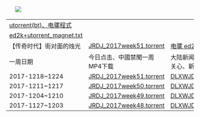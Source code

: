 <TABLE>
     <tbody>  
       <IMG SRC="https://github.com/goodabc/news/blob/master/Bt_Emule/bt.jpg">       
         <tr><td><a href='https://github.com/goodabc/news/blob/master/Bt_Emule/Bt_Emule.zip?raw=true'>utorrent(bt)、电骡程式</a></td>  </tr>
         <tr><td><a href="https://github.com/goodabc/news/blob/master/Bt_Emule/ed2k.txt?raw=true">ed2k+utorrent_magnet.txt</a></td>  </tr>
	       <tr>
       <td>【传奇时代】街对面的烛光</td>
        <td><a href="https://github.com/goodabc/news/blob/master/Bt_Emule/candleLight.torrent?raw=true">JRDJ_2017week51.torrent</a></td>
	  <td><a href="https://github.com/goodabc/news/blob/master/Bt_Emule/ed2k.txt?raw=true">电骡 ed2k</a>
     </tr>
   <tr>
       <td>一周日期</td>
       <td>今日点击、中國禁聞一周MP4下载</td>
	  <td>大陆新闻解讀、热点互动、世事关心、新闻周刊..MP4下载</td>
     </tr>
 <tr>
       <td>2017-1218~1224</td>
       <td><a href='https://github.com/goodabc/news/blob/master/Bt_Emule/JRDJ_2017week51.torrent?raw=true'>JRDJ_2017week51.torrent</a></td>
       <td><a href='https://github.com/goodabc/news/blob/master/Bt_Emule/DLXWJD_2017week51.torrent?raw=true'>DLXWJD_2017week51.torrent</a></td>     
     <tr>
         <tr>
       <td>2017-1211~1217</td>
       <td><a href='https://github.com/goodabc/news/blob/master/Bt_Emule/JRDJ_2017week50.torrent?raw=true'>JRDJ_2017week50.torrent</a></td>
       <td><a href='https://github.com/goodabc/news/blob/master/Bt_Emule/DLXWJD_2017week50.torrent?raw=true'>DLXWJD_2017week50.torrent</a></td>     
     <tr>	      
         <tr>
       <td>2017-1204~1210</td>
       <td><a href='https://github.com/goodabc/news/blob/master/Bt_Emule/JRDJ_2017week49.torrent?raw=true'>JRDJ_2017week49.torrent</a></td>
       <td><a href='https://github.com/goodabc/news/blob/master/Bt_Emule/DLXWJD_2017week49.torrent?raw=true'>DLXWJD_2017week49.torrent</a></td>     
     <tr>
       <td>2017-1127~1203</td>
       <td><a href='https://github.com/goodabc/news/blob/master/Bt_Emule/JRDJ_2017week48.torrent?raw=true'>JRDJ_2017week48.torrent</a></td>
       <td><a href='https://github.com/goodabc/news/blob/master/Bt_Emule/DLXWJD_2017week48.torrent?raw=true'>DLXWJD_2017week48.torrent</a></td>
     </tr>         
   </tbody>
  </TABLE>

